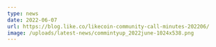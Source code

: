 ```yaml
---
type: news
date: 2022-06-07
url: https://blog.like.co/likecoin-community-call-minutes-202206/
image: /uploads/latest-news/commintyup_2022june-1024x538.png
---
```

